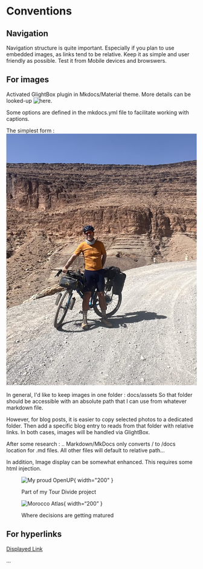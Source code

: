 # Conventions

## Navigation

Navigation structure is quite important.
Especially if you plan to use embedded images, as links tend to be relative.
Keep it as simple and user friendly as possible.
Test it from Mobile devices and browswers.

## For images

Activated GlightBox plugin in Mkdocs/Material theme.
More details can be looked-up ![here](https://blueswen.github.io/mkdocs-glightbox/).

Some options are defined in the mkdocs.yml file to facilitate working with captions.

The simplest form :
![Image test](blog/posts/day0/MarocSelfie.jpg)

In general, I'd like to keep images in one folder : docs/assets
So that folder should be accessible with an absolute path that I can use from whatever markdown file.

However, for blog posts, it is easier to copy selected photos to a dedicated folder.
Then add a specific blog entry to reads from that folder with relative links.
In both cases, images will be handled via GlightBox.

After some research :
.. Markdown/MkDocs only converts / to /docs location for .md files.
All other files will default to relative path...

In addition, Image display can be somewhat enhanced.
This requires some html injection.

<figure markdown>

![My proud OpenUP](../../assets/images/openup.jpg){ width="200" }
<figcaption markdown>Part of my Tour Divide project</figcaption>

![Morocco Atlas](../../assets/images/0MarocSelfie.jpg){ width=“200” }
<figcaption markdown>Where decisions are getting matured</figcaption>

</figure>

## For hyperlinks
[Displayed Link](https://hyperlinked.website.com)

...